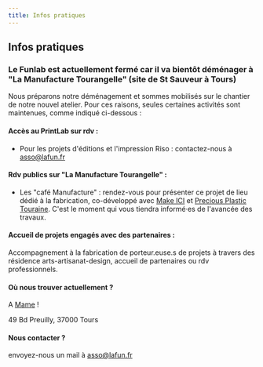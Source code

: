 ```yaml
---
title: Infos pratiques
---
```

## Infos pratiques

### Le Funlab est actuellement fermé car il va bientôt déménager à "La Manufacture Tourangelle" (site de St Sauveur à Tours)

Nous préparons notre déménagement et sommes mobilisés sur le chantier de notre nouvel atelier. Pour ces raisons, seules certaines activités sont maintenues, comme indiqué ci-dessous : 

#### Accès au PrintLab sur rdv :

* Pour les projets d'éditions et l'impression Riso : contactez-nous à asso@lafun.fr

#### Rdv publics sur "La Manufacture Tourangelle" :

* Les "café Manufacture" : rendez-vous pour présenter ce projet de lieu dédié à la fabrication, co-développé avec [Make ICI](https://makeici.org/) et [Precious Plastic Touraine](https://preciousplastictouraine.fr/). C'est le moment qui vous tiendra informé·es de l'avancée des travaux.

#### Accueil de projets engagés avec des partenaires :

Accompagnement à la fabrication de porteur.euse.s de projets à travers des résidence arts-artisanat-design, accueil de partenaires ou rdv professionnels. 

#### Où nous trouver actuellement ?
A [Mame](https://mame-tours.com/) !

49 Bd Preuilly, 37000 Tours

#### Nous contacter ?
envoyez-nous un mail à asso@lafun.fr